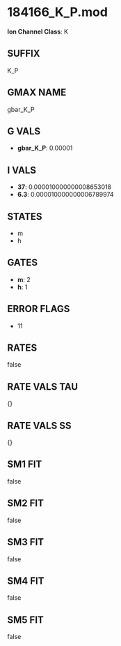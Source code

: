 # 184166_K_P.mod

**Ion Channel Class**: K

## SUFFIX

K_P

## GMAX NAME

gbar_K_P

## G VALS

- **gbar_K_P**: 0.00001

## I VALS

- **37**: 0.000010000000008653018
- **6.3**: 0.000010000000006789974

## STATES

- m
- h

## GATES

- **m**: 2
- **h**: 1

## ERROR FLAGS

- 11

## RATES

false

## RATE VALS TAU

{}

## RATE VALS SS

{}

## SM1 FIT

false

## SM2 FIT

false

## SM3 FIT

false

## SM4 FIT

false

## SM5 FIT

false
